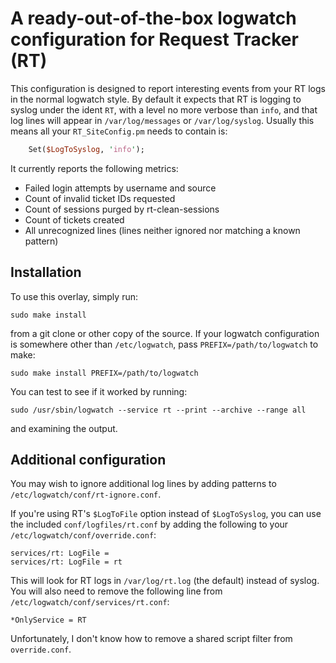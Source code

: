 # A ready-out-of-the-box logwatch configuration for Request Tracker (RT)

This configuration is designed to report interesting events from your RT logs
in the normal logwatch style.  By default it expects that RT is logging to
syslog under the ident `RT`, with a level no more verbose than `info`, and that
log lines will appear in `/var/log/messages` or `/var/log/syslog`.  Usually
this means all your `RT_SiteConfig.pm` needs to contain is:

```perl
    Set($LogToSyslog, 'info');
```

It currently reports the following metrics:

* Failed login attempts by username and source
* Count of invalid ticket IDs requested
* Count of sessions purged by rt-clean-sessions
* Count of tickets created
* All unrecognized lines (lines neither ignored nor matching a known pattern)

## Installation

To use this overlay, simply run:

    sudo make install

from a git clone or other copy of the source.  If your logwatch configuration
is somewhere other than `/etc/logwatch`, pass `PREFIX=/path/to/logwatch` to
make:

    sudo make install PREFIX=/path/to/logwatch

You can test to see if it worked by running:

    sudo /usr/sbin/logwatch --service rt --print --archive --range all

and examining the output.

## Additional configuration

You may wish to ignore additional log lines by adding patterns to
`/etc/logwatch/conf/rt-ignore.conf`.

If you're using RT's `$LogToFile` option instead of `$LogToSyslog`, you can use
the included `conf/logfiles/rt.conf` by adding the following to your
`/etc/logwatch/conf/override.conf`:

    services/rt: LogFile = 
    services/rt: LogFile = rt

This will look for RT logs in `/var/log/rt.log` (the default) instead of
syslog.  You will also need to remove the following line from
`/etc/logwatch/conf/services/rt.conf`:

    *OnlyService = RT

Unfortunately, I don't know how to remove a shared script filter from
`override.conf`.
